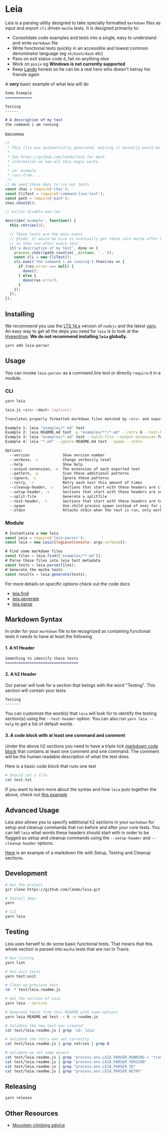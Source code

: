 Leia
====

Leia is a parsing utility designed to take specially formatted `markdown` files as input and export `cli` driven `mocha` tests. It is designed primarily to:

* Consolidate code examples and tests into a single, easy to understand and write `markdown` file
* Write functional tests quickly in an accessible and lowest common denominator language (eg `sh/bash/dash` etc)
* Pass on exit status code `0`, fail on anything else
* Work on `posix` eg **Windows is not currently supported**
* Keep [Lando](https://github.com/lando/lando) honest so he can be a real hero who doesn't betray his friends again

A __very__ basic example of what leia will do

```md
Some Example
============

Testing
------

# A description of my test
the command i am running
```

becomes

```js
/*
 * This file was automatically generated, editing it manually would be foolish
 *
 * See https://github.com/lando/leia for more
 * information on how all this magic works
 *
 * id: example
 * runs-from: ..
 */
// We need these deps to run our tezts
const chai = require('chai');
const CliTest = require('command-line-test');
const path = require('path');
chai.should();

// eslint-disable max-len

describe('example', function() {
  this.retries(3);

  // These tests are the main event
  // @todo: It would be nice to eventually get these into mocha after hooks
  // so they run after every test
  it('a description of my test', done => {
    process.chdir(path.resolve(__dirname, '..'));
    const cli = new CliTest();
    cli.exec('the command i am running').then(res => {
      if (res.error === null) {
        done();
      } else {
        done(res.error);
      }
    });
  });
});
```

Installing
----------

We recommend you use the [LTS 14.x](https://nodejs.org/en/) version of `nodejs` and the latest [yarn](https://yarnpkg.com). An easy way to get all the deps you need for `leia` is to look at the [Hyperdrive](https://github.com/lando/hyperdrive). **We do not recommend installing `leia` globally.**

```bash
yarn add leia-parser
```

Usage
-----

You can invoke `leia-parser` as a command line tool or directly `require` it in a module.

### CLI

```bash
yarn leia

leia.js <src> <dest> [options]

Translates properly formatted markdown files matched by <src> and exports cli mocha tests to <dest>

Example 1: leia "examples/*.md" test
Example 2: leia README.md test -p "examples/**/*.md" --retry 6 --test-header Tizzestin
Example 3: leia "examples/*.md" test --split-file --output-extension funky.js
Example 4: leia "*.md" --ignore README.md test --spawn --stdin

Options:
  --version               Show version number                                                                                         [boolean]
  --verbose, -v           Change verbosity level                                                                                        [count]
  --help                  Show help                                                                                                   [boolean]
  --output-extension, -o  The extension of each exported test                                                     [string] [default: "func.js"]
  --pattern, -p           Scan these additional patterns                                                                                [array]
  --ignore, -i            Ignore these patterns                                                                                         [array]
  --retry, -r             Retry each test this amount of times                                                            [number] [default: 3]
  --cleanup-header, -c    Sections that start with these headers are cleanup commands                [array] [default: ["Clean","Tear","Burn"]]
  --setup-header, -s      Sections that start with these headers are setup commands  [array] [default: ["Start","Setup","This is the dawning"]]
  --split-file            Generate a splitfile                                                                                        [boolean]
  --test-header, -t       Sections that start with these headers are tests                        [array] [default: ["Test","Validat","Verif"]]
  --spawn                 Use child process spawn instead of exec for generated tests                                                 [boolean]
  --stdin                 Attachs stdin when the test is run, only works for --spawn                                                  [boolean]
```

### Module

```js
# Instantiate a new leia
const Leia = require('leia-parser');
const leia = new Leia({logLevelConsole: argv.verbose});

# Find some markdown files
const files = leia.find(['examples/**.md']);
# Parse those files into leia test metadata
const tests = leia.parse(files);
# Generate the mocha tests
const results = leia.generate(tests);
```

For more details on specific options check out the code docs

* [leia.find](https://github.com/lando/leia/blob/master/lib/find.js)
* [leia.generate](https://github.com/lando/leia/blob/master/lib/generate.js)
* [leia.parse](https://github.com/lando/leia/blob/master/lib/parse.js#L106)

Markdown Syntax
---------------

In order for your `markdown` file to be recognized as containing functional tests it needs to have at least the following

#### 1. A h1 Header

```md
Something to identify these tests
=================================
```

#### 2. A h2 Header

Our parser will look for a section that beings with the word "Testing". This section will contain your tests.

```md
Testing
-------
```

You can customize the word(s) that `leia` will look for to identify the testing section(s) using the `--test-header` option. You can also run `yarn leia --help` to get a list of default words.

#### 3. A code block with at least one command and comment

Under the above h2 sections you need to have a triple tick [markdown code block](https://github.com/adam-p/markdown-here/wiki/Markdown-Cheatsheet#code) that contains at least one comment and one command. The comment will be the human readable description of what the test does.

Here is a basic code block that runs one test

```bash
# Should cat a file
cat test.txt
```

If you want to learn more about the syntax and how `leia` puts together the above, check out [this example](https://github.com/lando/leia/blob/master/examples/basic-example.md)

Advanced Usage
--------------

Leia also allows you to specify additional h2 sections in your `markdown` for setup and cleanup commands that run before and after your core tests. You can tell `leia` what words these headers should start with in order to be flagged as setup and cleanup commands using the `--setup-header` and `--cleanup-header` options.

[Here](https://github.com/lando/leia/blob/master/examples/setup-cleanup-example.md) is an example of a markdown file with Setup, Testing and Cleanup sections.

Development
-----------

```bash
# Get the project
git clone https://github.com/lando/leia.git

# Install deps
yarn

# CLI
yarn leia
```

Testing
-------

Leia uses herself to do some basic functional tests. That means that this whole section is parsed into `mocha` tests that are run in Travis.

```bash
# Run linting
yarn lint

# Run unit tests
yarn test:unit

# Clean up previous test
rm -f test/leia.readme.js

# Get the version of Leia
yarn leia --version

# Generate tests from this README with some options
yarn leia README.md test -r 6 -o readme.js

# Validate the new test was created
cat test/leia.readme.js | grep 'id: leia'

# Validate the retry was set correctly
cat test/leia.readme.js | grep retries | grep 6

# Validate we set some envars
cat test/leia.readme.js | grep "process.env.LEIA_PARSER_RUNNING = 'true';"
cat test/leia.readme.js | grep "process.env.LEIA_PARSER_VERSION"
cat test/leia.readme.js | grep "process.env.LEIA_PARSER_ID"
cat test/leia.readme.js | grep "process.env.LEIA_PARSER_RETRY"
```

Releasing
---------

```bash
yarn release
```

Other Resources
---------------

* [Mountain climbing advice](https://www.youtube.com/watch?v=tkBVDh7my9Q)
